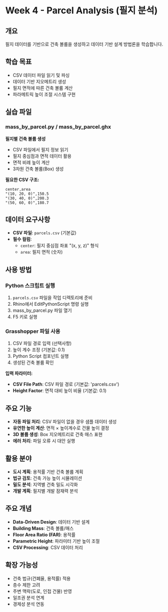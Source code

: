 # Week 4 - Parcel Analysis (필지 분석)

## 개요
필지 데이터를 기반으로 건축 볼륨을 생성하고 데이터 기반 설계 방법론을 학습합니다.

## 학습 목표
- CSV 데이터 파일 읽기 및 파싱
- 데이터 기반 지오메트리 생성
- 필지 면적에 따른 건축 볼륨 계산
- 파라메트릭 높이 조절 시스템 구현

## 실습 파일

### mass_by_parcel.py / mass_by_parcel.ghx
**필지별 건축 볼륨 생성**
- CSV 파일에서 필지 정보 읽기
- 필지 중심점과 면적 데이터 활용
- 면적 비례 높이 계산
- 3차원 건축 볼륨(Box) 생성

**필요한 CSV 구조:**
```csv
center,area
"(10, 20, 0)",150.5
"(30, 40, 0)",200.3
"(50, 60, 0)",180.7
```

## 데이터 요구사항
- **CSV 파일**: `parcels.csv` (기본값)
- **필수 컬럼**: 
  - `center`: 필지 중심점 좌표 "(x, y, z)" 형식
  - `area`: 필지 면적 (숫자)

## 사용 방법

### Python 스크립트 실행
1. `parcels.csv` 파일을 작업 디렉토리에 준비
2. Rhino에서 EditPythonScript 명령 실행
3. mass_by_parcel.py 파일 열기
4. F5 키로 실행

### Grasshopper 파일 사용
1. CSV 파일 경로 입력 (선택사항)
2. 높이 계수 조정 (기본값: 0.1)
3. Python Script 컴포넌트 실행
4. 생성된 건축 볼륨 확인

**입력 파라미터:**
- **CSV File Path**: CSV 파일 경로 (기본값: 'parcels.csv')
- **Height Factor**: 면적 대비 높이 비율 (기본값: 0.1)

## 주요 기능
- **자동 파일 처리**: CSV 파일이 없을 경우 샘플 데이터 생성
- **유연한 높이 계산**: 면적 × 높이계수로 건물 높이 결정
- **3D 볼륨 생성**: Box 지오메트리로 건축 매스 표현
- **에러 처리**: 파일 오류 시 대안 실행

## 활용 분야
- **도시 계획**: 용적률 기반 건축 볼륨 계획
- **법규 검토**: 건축 가능 높이 시뮬레이션
- **밀도 분석**: 지역별 건축 밀도 시각화
- **개발 계획**: 필지별 개발 잠재력 분석

## 주요 개념
- **Data-Driven Design**: 데이터 기반 설계
- **Building Mass**: 건축 볼륨/매스
- **Floor Area Ratio (FAR)**: 용적률
- **Parametric Height**: 파라미터 기반 높이 조절
- **CSV Processing**: CSV 데이터 처리

## 확장 가능성
- 건축 법규(건폐율, 용적률) 적용
- 층수 제한 고려
- 주변 맥락(도로, 인접 건물) 반영
- 일조권 분석 연계
- 경제성 분석 연동
